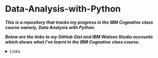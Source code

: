 # Data-Analysis-with-Python

___This is a repository that tracks my progress in the IBM Cognative class course namely, Data Analysis with Python.___

___Below are the links to my GitHub Gist and IBM Watson Studio accounts which shows what I've learnt in the IBM Cognative class course.___

<details>
        <summary>Links </summary>
        <p> Introduction Notebook : https://gist.github.com/06e171d62d5b5161d18cb35f9259c4a7 </p>
